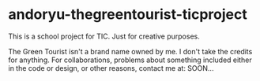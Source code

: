 # andoryu-thegreentourist-ticproject
 This is a school project for TIC. Just for creative purposes.

 The Green Tourist isn't a brand name owned by me. I don't take the credits for anything.
 For collaborations, problems about something included either in the code or design, or other reasons, contact me at: SOON...

